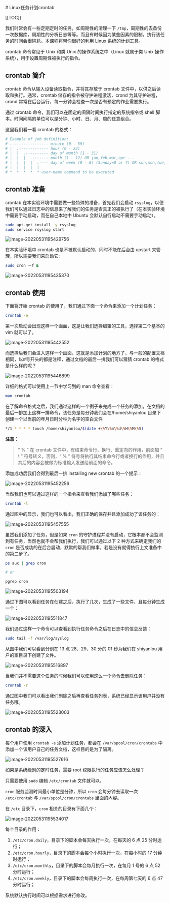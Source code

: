﻿﻿# Linux任务计划crontab

[[TOC]]

我们时常会有一些定期定时的任务，如周期性的清理一下 `/tmp`，周期性的去备份一次数据库，周期性的分析日志等等。而且有时候因为某些因素的限制，执行该任务的时间会很尴尬。本课程将带你很好的利用 Linux 系统的计划工具。

crontab 命令常见于 Unix 和类 Unix 的操作系统之中（Linux 就属于类 Unix 操作系统），用于设置周期性被执行的指令。

## crontab 简介

crontab 命令从输入设备读取指令，并将其存放于 crontab 文件中，以供之后读取和执行。通常，crontab 储存的指令被守护进程激活，crond 为其守护进程，crond 常常在后台运行，每一分钟会检查一次是否有预定的作业需要执行。

通过 crontab 命令，我们可以在固定的间隔时间执行指定的系统指令或 shell 脚本。时间间隔的单位可以是分钟、小时、日、月、周的任意组合。

这里我们看一看 crontab 的格式：

```bash
# Example of job definition:
# .---------------- minute (0 - 59)
# |  .------------- hour (0 - 23)
# |  |  .---------- day of month (1 - 31)
# |  |  |  .------- month (1 - 12) OR jan,feb,mar,apr ...
# |  |  |  |  .---- day of week (0 - 6) (Sunday=0 or 7) OR sun,mon,tue,wed,thu,fri,sat
# |  |  |  |  |
# *  *  *  *  * user-name command to be executed
```

## crontab 准备

crontab 在本实验环境中需要做一些特殊的准备，首先我们会启动 `rsyslog`，以便我们可以通过日志中的信息来了解我们的任务是否真正的被执行了（在本实验环境中需要手动启动，而在自己本地中 Ubuntu 会默认自行启动不需要手动启动）。

```bash
sudo apt-get install -y rsyslog
sudo service rsyslog start
```

![image-20220531195429756](./image-20220531195429756.png)

在本实验环境中 crontab 也是不被默认启动的，同时不能在后台由 upstart 来管理，所以需要我们来启动它:

```bash
sudo cron －f &
```

![image-20220531195435370](./image-20220531195435370.png)

## crontab 使用

下面将开始 crontab 的使用了，我们通过下面一个命令来添加一个计划任务：

```bash
crontab -e
```

第一次启动会出现这样一个画面，这是让我们选择编辑的工具，选择第二个基本的 vim 就可以了。

![image-20220531195442552](./image-20220531195442552.png)

而选择后我们会进入这样一个画面，这就是添加计划的地方了，与一般的配置文档相同，以#号开头的都是注释，通过文档的最后一排我们可以猜猜 crontab 的格式是什么样的呢？

![image-20220531195446899](./image-20220531195446899.png)

详细的格式可以使用上一节中学习到的 man 命令查看：

```bash
man crontab
```

在了解命令格式之后，我们通过这样的一个例子来完成一个任务的添加，在文档的最后一排加上这样一排命令，该任务是每分钟我们会在/home/shiyanlou 目录下创建一个以当前的年月日时分秒为名字的空白文件

```bash
*/1 * * * * touch /home/shiyanlou/$(date +\%Y\%m\%d\%H\%M\%S)
```

**注意：**

> “ % ” 在 crontab 文件中，有结束命令行、换行、重定向的作用，前面加 ” \ ” 符号转义，否则，“ % ” 符号将执行其结束命令行或者换行的作用，并且其后的内容会被做为标准输入发送给前面的命令。

添加成功后我们会得到最后一排 installing new crontab 的一个提示：

![image-20220531195452256](./image-20220531195452256.png)

当然我们也可以通过这样的一个指令来查看我们添加了哪些任务：

```bash
crontab -l
```

通过图中的显示，我们也可以看出，我们正确的保存并且添加成功了该任务的：

![image-20220531195457555](./image-20220531195457555.png)

虽然我们添加了任务，但是如果 `cron` 的守护进程并没有启动，它根本都不会监测到有任务，当然也就不会帮我们执行，我们可以通过以下 2 种方式来确定我们的 `cron` 是否成功的在后台启动，默默的帮我们做事，若是没有就得执行上文准备中的第二步了。

```bash
ps aux | grep cron

# or

pgrep cron
```

![image-20220531195503194](./image-20220531195503194.png)

通过下图可以看到任务在创建之后，执行了几次，生成了一些文件，且每分钟生成一个：

![image-20220531195511847](./image-20220531195511847.png)

我们通过这样一个命令可以查看到执行任务命令之后在日志中的信息反馈：

```bash
sudo tail -f /var/log/syslog
```

从图中我们可以看到分别在 13 点 28、29、30 分的 01 秒为我们在 shiyanlou 用户的家目录下创建了文件。

![image-20220531195516897](./image-20220531195516897.png)

当我们并不需要这个任务的时候我们可以使用这么一个命令去删除任务：

```bash
crontab -r
```

通过图中我们可以看出我们删除之后再查看任务列表，系统已经显示该用户并没有任务哦。

![image-20220531195523003](./image-20220531195523003.png)

## crontab 的深入

每个用户使用 `crontab -e` 添加计划任务，都会在 `/var/spool/cron/crontabs` 中添加一个该用户自己的任务文档，这样目的是为了隔离。

![image-20220531195527616](./image-20220531195527616.png)

如果是系统级别的定时任务，需要 root 权限执行的任务应该怎么处理？

只需要使用 `sudo` 编辑 `/etc/crontab` 文件就可以。

`cron` 服务监测时间最小单位是分钟，所以 `cron` 会每分钟去读取一次 `/etc/crontab` 与 `/var/spool/cron/crontabs` 里面的內容。

在 `/etc` 目录下，`cron` 相关的目录有下面几个：

![image-20220531195534017](./image-20220531195534017.png)

每个目录的作用：

1. `/etc/cron.daily`，目录下的脚本会每天执行一次，在每天的 6 点 25 分时运行；
2. `/etc/cron.hourly`，目录下的脚本会每个小时执行一次，在每小时的 17 分钟时运行；
3. `/etc/cron.monthly`，目录下的脚本会每月执行一次，在每月 1 号的 6 点 52 分时运行；
4. `/etc/cron.weekly`，目录下的脚本会每周执行一次，在每周第七天的 6 点 47 分时运行；

系统默认执行时间可以根据需求进行修改。

